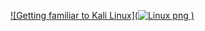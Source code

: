 [![Getting familiar to Kali Linux](![Linux png](https://user-images.githubusercontent.com/76174122/134760790-f7fdd3ab-d77e-4c89-9be1-3ec6ac4580b0.png)
)](https://drive.google.com/file/d/1bmyhIb4TAads9X_9INurU-2ey1SgfbSx/view?usp=sharing "Getting familiar to Kali Linux")

